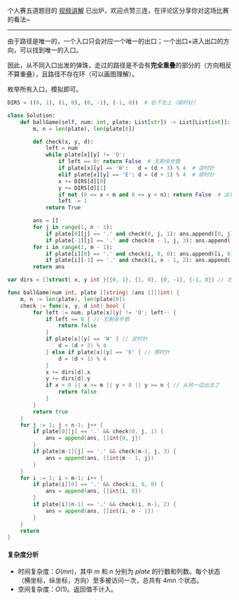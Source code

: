 个人赛五道题目的 [视频讲解](https://www.bilibili.com/video/BV1zN4y1K762) 已出炉，欢迎点赞三连，在评论区分享你对这场比赛的看法~

---

由于路径是唯一的，一个入口只会对应一个唯一的出口；一个出口+进入出口的方向，可以找到唯一的入口。

因此，从不同入口出发的弹珠，走过的路径是不会有**完全重叠**的部分的（方向相反不算重叠），且路径不存在环（可以画图理解）。

枚举所有入口，模拟即可。

```py [sol1-Python3]
DIRS = ((0, 1), (1, 0), (0, -1), (-1, 0))  # 右下左上（顺时针）

class Solution:
    def ballGame(self, num: int, plate: List[str]) -> List[List[int]]:
        m, n = len(plate), len(plate[0])

        def check(x, y, d):
            left = num
            while plate[x][y] != 'O':
                if left == 0: return False  # 无剩余步数
                if plate[x][y] == 'W':   d = (d + 3) % 4  # 逆时针
                elif plate[x][y] == 'E': d = (d + 1) % 4  # 顺时针
                x += DIRS[d][0]
                y += DIRS[d][1]
                if not (0 <= x < m and 0 <= y < n): return False  # 出界
                left -= 1
            return True

        ans = []
        for j in range(1, n - 1):
            if plate[0][j] == '.' and check(0, j, 1): ans.append([0, j])  # 上边
            if plate[-1][j] == '.' and check(m - 1, j, 3): ans.append([m - 1, j])  # 下边
        for i in range(1, m - 1):
            if plate[i][0] == '.' and check(i, 0, 0): ans.append([i, 0])  # 左边
            if plate[i][-1] == '.' and check(i, n - 1, 2): ans.append([i, n - 1])  # 右边
        return ans
```

```go [sol1-Go]
var dirs = []struct{ x, y int }{{0, 1}, {1, 0}, {0, -1}, {-1, 0}} // 右下左上（顺时针）

func ballGame(num int, plate []string) (ans [][]int) {
	m, n := len(plate), len(plate[0])
	check := func(x, y, d int) bool {
		for left := num; plate[x][y] != 'O'; left-- {
			if left == 0 { // 无剩余步数
				return false
			}
			if plate[x][y] == 'W' { // 逆时针
				d = (d + 3) % 4
			} else if plate[x][y] == 'E' { // 顺时针
				d = (d + 1) % 4
			}
			x += dirs[d].x
			y += dirs[d].y
			if x < 0 || x >= m || y < 0 || y >= n { // 从另一边出去了
				return false
			}
		}
		return true
	}
	for j := 1; j < n-1; j++ {
		if plate[0][j] == '.' && check(0, j, 1) {
			ans = append(ans, []int{0, j})
		}
		if plate[m-1][j] == '.' && check(m-1, j, 3) {
			ans = append(ans, []int{m - 1, j})
		}
	}
	for i := 1; i < m-1; i++ {
		if plate[i][0] == '.' && check(i, 0, 0) {
			ans = append(ans, []int{i, 0})
		}
		if plate[i][n-1] == '.' && check(i, n-1, 2) {
			ans = append(ans, []int{i, n - 1})
		}
	}
	return
}
```

#### 复杂度分析

- 时间复杂度：$O(mn)$，其中 $m$ 和 $n$ 分别为 $\textit{plate}$ 的行数和列数。每个状态（横坐标，纵坐标，方向）至多被访问一次，总共有 $4mn$ 个状态。
- 空间复杂度：$O(1)$。返回值不计入。
